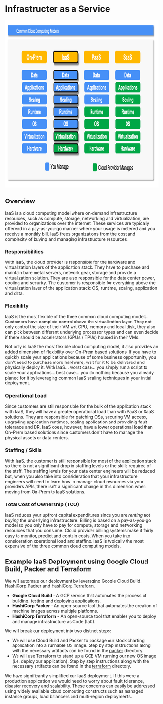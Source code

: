 # Infrastructer as a Service

<img src="../images/models2.png" alt="On Nooo!" witdh="550" height="550">

## Overview
IaaS is a cloud computing model where on-demand infrastructure resources, such as compute, storage, networking and virtualization, are provided to organizations over the internet. These services are typically offerend in a pay-as-you-go manner where your usage is metered and you receive a monthly bill. IaaS frees organizations from the cost and complexity of buying and managing infrastructure resources.

### Responsibilities
With IaaS, the cloud provider is responsible for the hardware and virtualization layers of the application stack.  They have to purchase and maintain bare metal servers, network gear, storage and provide a virtualization solution.  They are also responsible for the data center power, cooling and security.  The customer is responsible for everything above the virtualization layer of the application stack: OS, runtime, scaling, application and data.

### Flexibility
IaaS is the most flexible of the three common cloud computing models. Customers have complete control above the virtualization layer.  They not only control the size of their VM wrt CPU, memory and local disk, they also can pick between different underlying processor types and can even decide if there should be accelerators (GPUs / TPUs) housed in their VMs.  

Not only is IaaS the most flexible cloud computing model, it also provides an added dimension of flexibility over On-Prem based solutions.  If you have to quickly scale your applications because of some business opportunity, you don't need to purchase more hardware, wait for it to be delivered and physically deploy it.  With IaaS... worst case... you simply run a script to scale your applications... best case... you do nothing because you already planed for it by leveraging common IaaS scaling techniques in your initial deployment. 

### Operational Load
Since customers are still responsible for the bulk of the application stack with IaaS, they will have a greater operational load than with PaaS or SaaS solutions.  They are responsible for patching OSs, securing VM access, upgrading application runtimes, scaling application and providinig fault tolerance and DR.  IaaS does, however, have a lower operational load than On-Prem based solutions since customers don't have to manage the physical assets or data centers.

### Staffing / Skills
With IaaS, the customer is still responsible for most of the application stack so there is not a significant drop in staffing levels or the skills required of the staff.  The staffing levels for your data center engineers will be reduced but, when you also take into consideration that your infrastructure engineers will need to learn how to manage cloud resources via your providers APIs, there isn't a significant change in this dimension when moving from On-Prem to IaaS solutions.

### Total Cost of Ownership (TCO)
IaaS reduces your upfront capital expenditures since you are *renting* not *buying* the underlying infrastructure. Billing is based on a pay-as-you-go model so you only have to pay for compute, storage and networking resources that you consume.  Cloud provider billiing systems make it fairly easy to monitor, predict and contain costs.  When you take into consideration operational load and staffing, IaaS is typically the most expensive of the three common cloud computing models. 

## Example IaaS Deployment using Google Cloud Build, Packer and Terraform
We will automate our deployment by leveraging [Google Cloud Build](https://cloud.google.com/build?hl=en), [HashiCorp Packer](https://www.packer.io/) and [HashiCorp Terraform](https://www.terraform.io/).  
* __Google Cloud Build__ - A GCP service that automates the process of building, testing and deploying applications.  
* __HashiCorp Packer__ - An open-source tool that automates the creation of machine images across multiple platforms.
* __HashiCorp Terraform__ - An open-source tool that enables you to deploy and manage infrastructure as Code (IaC).

We will break our deployment into two distinct steps: 
* We will use Cloud Build and Packer to package our stock charting application into a runnable OS image.  Step by step instructions along with the necessary artifacts can be found in the [packer](./packer) directory.
* We will use Terraform to stand up a GCE VM running our new OS image (i.e. deploy our application).  Step by step instructions along with the necessary artifacts can be found in the [terraform](./terraform) directory.

We have significantly simplified our IaaS deployment. If this were a production application we would need to worry about fault tolerance, disaster recovery and scalability.  These concerns can easily be addressed using widely available cloud computing constructs such as managed instance groups, load balancers and multi-region deployments.
